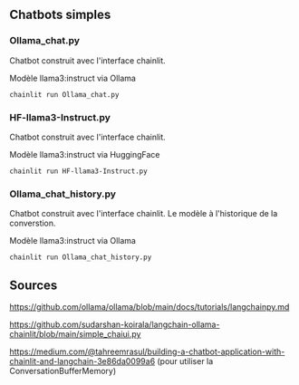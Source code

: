 ## Chatbots simples

### Ollama_chat.py

Chatbot construit avec l'interface chainlit.

Modèle llama3:instruct via Ollama

`chainlit run Ollama_chat.py`

### HF-llama3-Instruct.py

Chatbot construit avec l'interface chainlit.

Modèle llama3:instruct via HuggingFace

`chainlit run HF-llama3-Instruct.py`

### Ollama_chat_history.py

Chatbot construit avec l'interface chainlit. Le modèle à l'historique de la converstion.

Modèle llama3:instruct via Ollama

`chainlit run Ollama_chat_history.py`


## Sources

https://github.com/ollama/ollama/blob/main/docs/tutorials/langchainpy.md

https://github.com/sudarshan-koirala/langchain-ollama-chainlit/blob/main/simple_chaiui.py

https://medium.com/@tahreemrasul/building-a-chatbot-application-with-chainlit-and-langchain-3e86da0099a6 (pour utiliser la ConversationBufferMemory)

